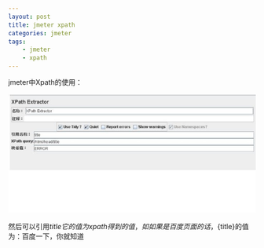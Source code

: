 ```yaml
---
layout: post
title: jmeter xpath
categories: jmeter
tags: 
    - jmeter
    - xpath
---
```


jmeter中Xpath的使用：

<img src="/media/img/jmeter-xpath.jpg"  alt="jmeter-xpath" />

然后可以引用${title}它的值为xpath得到的值，如如果是百度页面的话，${title}的值为：百度一下，你就知道